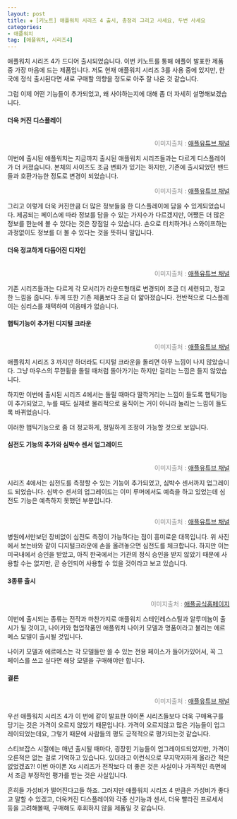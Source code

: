 ```yaml
---  
layout: post  
title: ✚ [키노트] 애플워치 시리즈 4 출시, 총정리 그리고 사세요, 두번 사세요
categories:
- 애플워치
tag: [애플워치, 시리즈4]
---  
```

<p class="drop-korean">
애플워치 시리즈 4가 드디어 출시되었습니다. 이번 키노트를 통해 애플이 발표한 제품 중 가장 마음에 드는 제품입니다. 저도 현재 애플워치 시리즈 3를 사용 중에 있지만, 한국에 정식 출시된다면 새로 구매할 의향을 정도로 아주 잘 나온 것 같습니다.
</p>

그럼 이제 어떤 기능들이 추가되었고, 왜 사야하는지에 대해 좀 더 자세히 설명해보겠습니다.

#### 더욱 커진 디스플레이
<div class="markdown-image">
<img src="/assets/article_images/2018-09-16-series4/1.jpg" alt="" align="middle"/><p style="text-align:right;  color:#878787"> 이미지출처 : <a href="https://www.youtube.com/watch?v=6EiI5_-7liQ&frags=pl%2Cwn"> 애플유튜브 채널 </a></p> </div>
이번에 출시된 애플워치는 지금까지 출시된 애플워치 시리즈들과는 다르게 디스플레이가 더 커졌습니다. 본체의 사이즈도 조금 변화가 있기는 하지만, 기존에 출시되었던 밴드들과 호환가능한 정도로 변경이 되었습니다.

<div class="markdown-image">
<img src="/assets/article_images/2018-09-16-series4/2.jpg" alt="" align="middle"/></div>
<div class="markdown-image">
<img src="/assets/article_images/2018-09-16-series4/34.jpg" alt="" align="middle"/><p style="text-align:right;  color:#878787"> 이미지출처 : <a href="https://www.youtube.com/watch?v=6EiI5_-7liQ&frags=pl%2Cwn"> 애플유튜브 채널 </a></p> </div>
그리고 이렇게 더욱 커진만큼 더 많은 정보들을 한 디스플레이에 담을 수 있게되었습니다. 제공되는 페이스에 따라 정보를 담을 수 있는 가지수가 다르겠지만, 어쨌든 더 많은 정보를 한눈에 볼 수 있다는 것은 장점일 수 있습니다. 손으로 터치하거나 스와이프하는 과정없이도 정보를 더 볼 수 있다는 것을 뜻하니 말입니다.


#### 더욱 정교하게 다듬어진 디자인
<div class="markdown-image">
<img src="/assets/article_images/2018-09-16-series4/567.jpg" alt="" align="middle"/><p style="text-align:right;  color:#878787"> 이미지출처 : <a href="https://www.youtube.com/watch?v=6EiI5_-7liQ&frags=pl%2Cwn"> 애플유튜브 채널 </a></p> </div>

기존 시리즈들과는 다르게 각 모서리가 라운드형태로 변경되어 조금 더 세련되고, 정교한 느낌을 줍니다. 두께 또한 기존 제품보다 조금 더 얇아졌습니다. 전반적으로 디스플레이는 심리스를 채택하여 이음매가 없습니다.

#### 햅틱기능이 추가된 디지털 크라운
<div class="markdown-image">
<img src="/assets/article_images/2018-09-16-series4/89.jpg" alt="" align="middle"/></div>
<div class="markdown-image">
<img src="/assets/article_images/2018-09-16-series4/1011.jpg" alt="" align="middle"/><p style="text-align:right;  color:#878787"> 이미지출처 : <a href="https://www.youtube.com/watch?v=6EiI5_-7liQ&frags=pl%2Cwn"> 애플유튜브 채널 </a></p> </div>
애플워치 시리즈 3 까지만 하더라도 디지털 크라운을 돌리면 아무 느낌이 나지 않았습니다. 그냥 마우스의 무한휠을 돌릴 때처럼 돌아가기는 하지만 걸리는 느낌은 들지 않았습니다.

하지만 이번에 출시된 시리즈 4에서는 돌릴 때마다 딸깍거리는 느낌이 들도록 햅틱기능이 추가되었고, 누를 때도 실제로 물리적으로 움직이는 거이 아니라 눌리는 느낌이 들도록 바뀌었습니다.

이러한 햅틱기능으로 좀 더 정교하게, 정밀하게 조정이 가능할 것으로 보입니다.

#### 심전도 기능의 추가와 심박수 센서 업그레이드
<div class="markdown-image">
<img src="/assets/article_images/2018-09-16-series4/12.jpg" alt="" align="middle"/></div>
<div class="markdown-image">
<img src="/assets/article_images/2018-09-16-series4/1314.jpg" alt="" align="middle"/><p style="text-align:right;  color:#878787"> 이미지출처 : <a href="https://www.youtube.com/watch?v=6EiI5_-7liQ&frags=pl%2Cwn"> 애플유튜브 채널 </a></p> </div>


시리즈 4에서는 심전도를 측정할 수 있는 기능이 추가되었고, 심박수 센서까지 업그레이드 되었습니다. 심박수 센서의 업그레이드는 이미 루머에서도 예측을 하고 있었는데 심전도 기능은 예측하지 못했던 부분입니다.

<div class="markdown-image">
<img src="/assets/article_images/2018-09-16-series4/1516.jpg" alt="" align="middle"/><p style="text-align:right;  color:#878787"> 이미지출처 : <a href="https://www.youtube.com/watch?v=6EiI5_-7liQ&frags=pl%2Cwn"> 애플유튜브 채널 </a></p> </div>

병원에서만보던 장비없이 심전도 측정이 가능하다는 점이 흥미로운 대목입니다. 위 사진에서 보는바와 같이 디지털크라운에 손을 올려놓으면 심전도를 체크합니다. 하지만 이는 미국내에서 승인을 받았고, 아직 한국에서는 기관의 정식 승인을 받지 않았기 때문에 사용할 수는 없지만, 곧 승인되어 사용할 수 있을 것이라고 보고 있습니다.

#### 3종류 출시
<div class="markdown-image">
<img src="/assets/article_images/2018-09-16-series4/18.jpg" alt="" align="middle"/><p style="text-align:right;  color:#878787"> 이미지출처 : <a href="https://www.apple.com/kr/apple-watch-nike/"> 애플공식홈페이지 </a></p> </div>

이번에 출시되는 종류는 전작과 마찬가지로 애플워치 스테인레스스틸과 알루미늄이 출시가 될 것이고, 나이키와 협업작품인 애플워치 나이키 모델과 명품이라고 불리는 에르메스 모델이 출시될 것입니다.

나이키 모델과 에르메스는 각 모델들만 쓸 수 있는 전용 페이스가 들어가있어서, 꼭 그 페이스를 쓰고 싶다면 해당 모델을 구매해야만 합니다.

#### 결론
<div class="markdown-image">
<img src="/assets/article_images/2018-09-16-series4/17.jpg" alt="" align="middle"/><p style="text-align:right;  color:#878787"> 이미지출처 : <a href="https://www.youtube.com/watch?v=6EiI5_-7liQ&frags=pl%2Cwn"> 애플유튜브 채널 </a></p> </div>
우선 애플워치 시리즈 4가 이 번에 같이 발표한 아이폰 시리즈들보다 더욱 구매욕구를 당기는 것은 가격이 오르지 않았기 때문입니다. 가격이 오르지않고 많은 기능들이 업그레이되었는데요, 그렇기 때문에 사람들의 평도 긍적적으로 평가되는것 같습니다.

스티브잡스 시절에는 매년 출시될 때마다, 굉장힌 기능들이 업그레이드되었지만, 가격이 오른적은 없는 걸로 기억하고 있습니다. 있더라고 이런식으로 무지막지하게 올라간 적은 없었겠죠?! 이번 아이폰 Xs 시리즈가 전작보다 더 좋은 것은 사실이나 가격적인 측면에서 조금 부정적인 평가를 받는 것은 사실입니다.

흔히들 가성비가 떨어진다고들 하죠. 그러지만 애플워치 시리즈 4 만큼은 가성비가 좋다고 말할 수 있겠고, 더욱커진 디스플레이와 각종 신기능과 센서, 더욱 빨라진 프로세서 등을 고려해볼때, 구매해도 후회하지 않을 제품일 것 같습니다.
